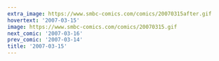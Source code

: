 ```yaml
---
extra_image: https://www.smbc-comics.com/comics/20070315after.gif
hovertext: '2007-03-15'
image: https://www.smbc-comics.com/comics/20070315.gif
next_comic: '2007-03-16'
prev_comic: '2007-03-14'
title: '2007-03-15'
---
```


